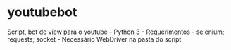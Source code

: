 # youtubebot
Script, bot de view para o youtube - Python 3 - Requerimentos - selenium; requests; socket - Necessário WebDriver na pasta do script 
